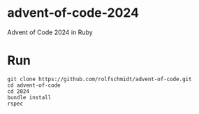 # advent-of-code-2024

Advent of Code 2024 in Ruby

# Run

```
git clone https://github.com/rolfschmidt/advent-of-code.git
cd advent-of-code
cd 2024
bundle install
rspec
```
